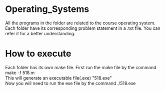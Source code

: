 # Operating_Systems
All the programs in the folder are related to the course operating system. Each folder have its corresponding problem statement in a .txt file. You can refer it for a better understanding.

# How to execute
Each folder has its own make file. First run the make file by the command <br>
make -f 518.m <br>
This will generate an executable file(.exe) "518.exe" <br>
Now you will need to run the exe file by the command ./518.exe
